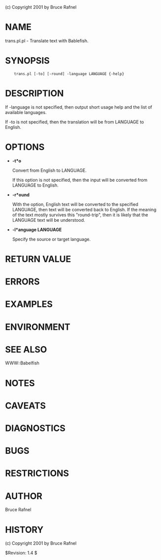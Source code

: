 (c) Copyright 2001 by Bruce Rafnel

# NAME

trans.pl.pl - Translate text with Bablefish.

# SYNOPSIS

        trans.pl [-to] [-round] -language LANGUAGE {-help}

# DESCRIPTION

If -language is not specified, then output short usage help and the
list of available languages.

If -to is not specified, then the translation will be from LANGUAGE to
English.

# OPTIONS

- **-t\*o**

    Convert from English to LANGUAGE.

    If this option is not specified, then the input will be converted from
    LANGUAGE to English.

- **-r\*ound**

    With the option, English text will be converted to the specified
    LANGUAGE, then text will be converted back to English.  If the meaning
    of the text mostly survives this "round-trip", then it is likely that
    the LANGUAGE text will be understood.

- **-l\*anguage LANGUAGE**

    Specify the source or target language.

# RETURN VALUE

# ERRORS

# EXAMPLES

# ENVIRONMENT

# SEE ALSO

WWW::Babelfish

# NOTES

# CAVEATS

# DIAGNOSTICS

# BUGS

# RESTRICTIONS

# AUTHOR

Bruce Rafnel

# HISTORY

(c) Copyright 2001 by Bruce Rafnel

$Revision: 1.4 $

